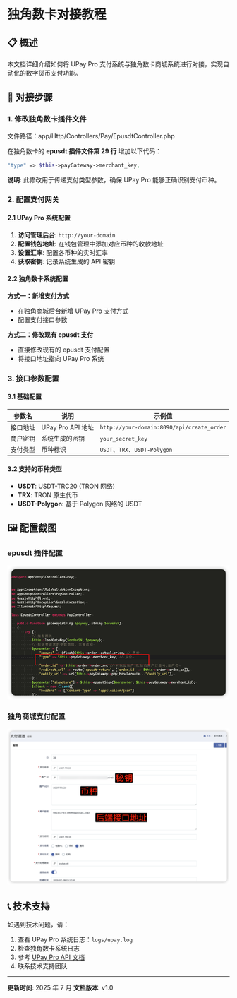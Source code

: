 # 独角数卡对接教程

## 📋 概述

本文档详细介绍如何将 UPay Pro 支付系统与独角数卡商城系统进行对接，实现自动化的数字货币支付功能。

## 🔧 对接步骤

### 1. 修改独角数卡插件文件

文件路径：app/Http/Controllers/Pay/EpusdtController.php

在独角数卡的 **epusdt 插件文件第 29 行** 增加以下代码：

```php
"type" => $this->payGateway->merchant_key,
```

**说明**: 此修改用于传递支付类型参数，确保 UPay Pro 能够正确识别支付币种。

### 2. 配置支付网关

#### 2.1 UPay Pro 系统配置

1. **访问管理后台**: `http://your-domain`
2. **配置钱包地址**: 在钱包管理中添加对应币种的收款地址
3. **设置汇率**: 配置各币种的实时汇率
4. **获取密钥**: 记录系统生成的 API 密钥

#### 2.2 独角数卡系统配置

**方式一：新增支付方式**

- 在独角商城后台新增 UPay Pro 支付方式
- 配置支付接口参数

**方式二：修改现有 epusdt 支付**

- 直接修改现有的 epusdt 支付配置
- 将接口地址指向 UPay Pro 系统

### 3. 接口参数配置

#### 3.1 基础配置

| 参数名   | 说明              | 示例值                                     |
| -------- | ----------------- | ------------------------------------------ |
| 接口地址 | UPay Pro API 地址 | `http://your-domain:8090/api/create_order` |
| 商户密钥 | 系统生成的密钥    | `your_secret_key`                          |
| 支付类型 | 币种标识          | `USDT`、`TRX`、`USDT-Polygon`              |

#### 3.2 支持的币种类型

- **USDT**: USDT-TRC20 (TRON 网络)
- **TRX**: TRON 原生代币
- **USDT-Polygon**: 基于 Polygon 网络的 USDT

## 🖼️ 配置截图

### epusdt 插件配置

![epusdt 配置](img/epimage.png)

### 独角商城支付配置

![独角商城配置](img/dujiaoimage.png)

## 📞 技术支持

如遇到技术问题，请：

1. 查看 UPay Pro 系统日志：`logs/upay.log`
2. 检查独角数卡系统日志
3. 参考 [UPay Pro API 文档](../../支付接口API文档.md)
4. 联系技术支持团队

---

**更新时间**: 2025 年 7 月
**文档版本**: v1.0
